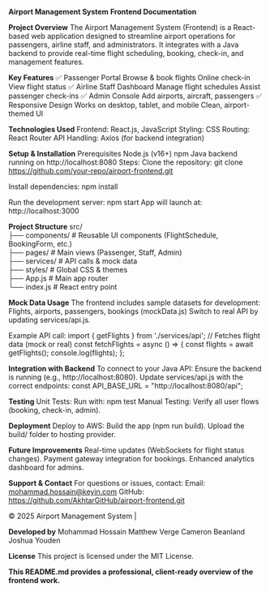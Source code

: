 **Airport Management System**
**Frontend Documentation**

**Project Overview**
The Airport Management System (Frontend) is a React-based web application designed to 
streamline airport operations for passengers, airline staff, and administrators. It integrates 
with a Java backend to provide real-time flight scheduling, booking, check-in, and management features.

**Key Features**
✅ Passenger Portal
Browse & book flights
Online check-in
View flight status
✅ Airline Staff Dashboard
Manage flight schedules
Assist passenger check-ins
✅ Admin Console
Add airports, aircraft, passengers
✅ Responsive Design
Works on desktop, tablet, and mobile
Clean, airport-themed UI

**Technologies Used**
Frontend: React.js, JavaScript
Styling: CSS
Routing: React Router
API Handling: Axios (for backend integration)

**Setup & Installation**
Prerequisites
    Node.js (v16+)
    npm 
    Java backend running on http://localhost:8080
Steps:
  Clone the repository: 
    git clone https://github.com/your-repo/airport-frontend.git

  Install dependencies:
    npm install

  Run the development server:
    npm start
    App will launch at: http://localhost:3000


**Project Structure**
src/  
├── components/      # Reusable UI components (FlightSchedule, BookingForm, etc.)  
├── pages/           # Main views (Passenger, Staff, Admin)  
├── services/        # API calls & mock data  
├── styles/          # Global CSS & themes  
├── App.js           # Main app router  
└── index.js         # React entry point  

**Mock Data Usage**
The frontend includes sample datasets for development:
Flights, airports, passengers, bookings (mockData.js)
Switch to real API by updating services/api.js.

Example API call:
import { getFlights } from './services/api';
// Fetches flight data (mock or real)
const fetchFlights = async () => {
  const flights = await getFlights();
  console.log(flights);
};


**Integration with Backend**
To connect to your Java API:
Ensure the backend is running (e.g., http://localhost:8080).
Update services/api.js with the correct endpoints:
const API_BASE_URL = "http://localhost:8080/api";

**Testing**
Unit Tests: Run with:
  npm test
Manual Testing:
  Verify all user flows (booking, check-in, admin).

**Deployment**
Deploy to AWS:
  Build the app (npm run build).
  Upload the build/ folder to hosting provider.

**Future Improvements**
  Real-time updates (WebSockets for flight status changes).
  Payment gateway integration for bookings.
  Enhanced analytics dashboard for admins.

**Support & Contact**
For questions or issues, contact:
  Email: mohammad.hossain@keyin.com
  GitHub: https://github.com/AkhtarGitHub/airport-frontend.git


© 2025 Airport Management System | 


**Developed by**
  Mohammad Hossain
  Matthew Verge
  Cameron Beanland
  Joshua Youden

**License**
  This project is licensed under the MIT License.

**This README.md provides a professional, client-ready overview of the frontend work.**
